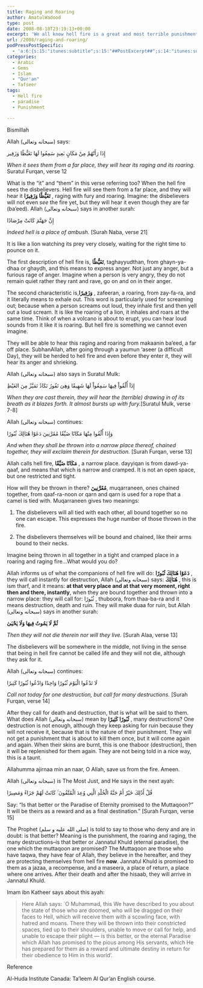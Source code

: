 ```yaml
---
title: Raging and Roaring
author: AmatulWadood
type: post
date: 2008-08-18T23:19:13+00:00
excerpt: 'We all know hell fire is a great and most terrible punishment. But do you know the characteristics the fire has? Prepare to shiver and be shaken by some very powerful verses from Surah Furqan. Indeed this reminder is sufficient for us to have taqwa of Allah, and as Allah describes: The believers are only those who, when Allah is mentioned, feel a fear in their hearts and when His Verses are recited unto them, they  increase their Faith; and they put their trust in their Lord (8:2) '
url: /2008/raging-and-roaring/
podPressPostSpecific:
  - 'a:6:{s:15:"itunes:subtitle";s:15:"##PostExcerpt##";s:14:"itunes:summary";s:15:"##PostExcerpt##";s:15:"itunes:keywords";s:17:"##WordPressCats##";s:13:"itunes:author";s:10:"##Global##";s:15:"itunes:explicit";s:2:"No";s:12:"itunes:block";s:2:"No";}'
categories:
  - Arabic
  - Gems
  - Islam
  - "Qur'an"
  - Tafseer
tags:
  - Hell fire
  - paradise
  - Punishment

---
```

Bismillah

Allah (سبحانه وتعالى) says:<div class = arabic> إِذَا رَأَتْهُمْ مِنْ مَكَانٍ بَعِيدٍ سَمِعُوا لَهَا تَغَيُّظًا وَزَفِير </div> 

_When it sees them from a far place, they will hear its raging and its roaring._ Suratul Furqan, verse 12

What is the &#8220;it&#8221; and &#8220;them&#8221; in this verse referring too? When the hell fire sees the disbelievers. Hell fire will see them from a far place, and they will hear it **تَغَيُّظًا وَزَفِيرًا** , raging with fury and roaring. Imagine: the disbelievers will not even _see_ the fire yet, but they will hear it even though they are far (ba&#8217;eed). Allah (سبحانه وتعالى) says in another surah:<div class = arabic> إِنَّ جَهَنَّمَ كَانَتْ مِرْصَادًا </div> 

_Indeed hell is a place of ambush._ [Surah Naba, verse 21]
  
It is like a lion watching its prey very closely, waiting for the right time to pounce on it.

The first description of hell fire is, **تَغَيُّظًا**, taghayyudthan, from ghayn-ya-dhaa or ghaydh, and this means to express anger. Not just any anger, but a furious rage of anger. Imagine when a person is very angry, they do not remain quiet rather they rant and rave, go on and on in their anger.

The second characteristic is,**وَزَفِيرًا** , zafeeran, a roaring, from zay-fa-ra, and it literally means to exhale out. This word is particularly used for screaming out; because when a person screams out loud, they inhale first and then yell out a loud scream. It is like the roaring of a lion, it inhales and roars at the same time. Think of when a volcano is about to erupt, you can hear loud sounds from it like it is roaring. But hell fire is something we cannot even imagine.

They will be able to hear this raging and roaring from makaanin ba&#8217;eed, a far off place. SubhanAllah, after going through a yaumun &#8216;aseer (a difficult Day), they will be herded to hell fire and even before they enter it, they will hear its anger and shrieking.

Allah (سبحانه وتعالى) also says in Suratul Mulk:<div class = arabic> إِذَآ أُلْقُواْ فِيهَا سَمِعُواْ لَهَا شَهِيقًا وَهِىَ تَفُورُ تَكَادُ تَمَيَّزُ مِنَ الغَيْظِ </div> 

_When they are cast therein, they will hear the (terrible) drawing in of its breath as it blazes forth. It almost bursts up with fury._[Suratul Mulk, verse 7-8]

Allah (سبحانه وتعالى) continues:<div class = arabic> وَإِذَا أُلْقُوا مِنْهَا مَكَانًا ضَيِّقًا مُقَرَّنِينَ دَعَوْا هُنَالِكَ ثُبُورًا </div> 

_And when they shall be thrown into a narrow place thereof, chained together, they will exclaim therein for destruction._ [Surah Furqan, verse 13]

Allah calls hell fire, **مَكَانًا ضَيِّقًا** , a narrow place. dayyiqan is from dawd-ya-qaaf, and means that which is narrow and cramped. It is not an open space, but one restricted and tight.

How will they be thrown in there? **مُقَرَّنِينَ**, muqarraneen, ones chained together, from qaaf-ra-noon or qarn and qarn is used for a rope that a camel is tied with. Muqarraneen gives two meanings:

1) The disbelievers will all tied with each other, all bound together so no one can escape. This expresses the huge number of those thrown in the fire.

2) The disbelievers themselves will be bound and chained, like their arms bound to their necks.

Imagine being thrown in all together in a tight and cramped place in a roaring and raging fire&#8230;What would you do?

Allah informs us of what the companions of hell fire will do:  **دَعَوْا هُنَالِكَ ثُبُورًا** , they will call instantly for destruction, Allah (سبحانه وتعالى) says:  **هُنَالِكَ** , this is ism tharf, and it means: **at that very place and at that very moment, right then and there, instantly**, when they are bound together and thrown into a narrow place: they will call for: <stron> ثُبُورًا </stron> , thuboora, from thaa-ba-ra and it means destruction, death and ruin. They will make duaa for ruin, but Allah (سبحانه وتعالى) says in another surah:
  
 **ثُمَّ لَا يَمُوتُ فِيهَا وَلَا يَحْيَىٰ** 
  
_Then they will not die therein nor will they live._ [Surah Alaa, verse 13]

The disbelievers will be somewhere in the middle, not living in the sense that being in hell fire cannot be called life and they will not die, although they ask for it.

Allah (سبحانه وتعالى) continues:<div class = arabic> لَا تَدْعُوا الْيَوْمَ ثُبُورًا وَاحِدًا وَادْعُوا ثُبُورًا كَثِيرًا </div> 

_Call not today for one destruction, but call for many destructions._ [Surah Furqan, verse 14]

After they call for death and destruction, that is what will be said to them. What does Allah (سبحانه وتعالى) mean by **ثُبُورًا كَثِيرًا** , many destructions? One destruction is not enough, although they keep asking for ruin because they will not receive it, because that is the nature of their punishment. They will not get a punishment that is about to kill them once, but it will come again and again. When their skins are burnt, this is one thaboor (destruction), then it will be replenished for them again. They are not being told in a nice way, this is a taunt.

Allahumma ajirnaa min an naar, O Allah, save us from the fire. Ameen.

Allah (سبحانه وتعالى) is The Most Just, and He says in the next ayah:<div class = arabic>قُلْ أَذَ‌ٰلِكَ خَيْرٌ أَمْ جَنَّةُ الْخُلْدِ الَّتِي وُعِدَ الْمُتَّقُونَ ۚ كَانَتْ لَهُمْ جَزَاءً وَمَصِيرًا </div> 

Say: &#8220;Is that better or the Paradise of Eternity promised to the Muttaqoon?&#8221; It will be theirs as a reward and as a final destination.&#8221; [Surah Furqan, verse 15]

The Prophet (صلى الله عليه و سلم) is told to say to those who deny and are in doubt: is that better? Meaning is the punishment, the roaring and raging, the many destructions&#8211;is that better or Jannatul Khuld (eternal paradise), the one which the muttaqoon are promised? The Muttaqoon are those who have taqwa, they have fear of Allah, they believe in the hereafter, and they are protecting themselves from hell fire **now**. Jannatul Khuld is promised to them as a jazaa, a recompense, and a maseera, a place of return, a place where one arrives. After their death and after the hisaab, they will arrive in Jannatul Khuld.

Imam ibn Katheer says about this ayah:

> Here Allah says: \`O Muhammad, this We have described to you about the state of those who are doomed, who will be dragged on their faces to Hell, which will receive them with a scowling face, with hatred and moans. There they will be thrown into their constricted spaces, tied up to their shoulders, unable to move or call for help, and unable to escape their plight &#8212; is this better, or the eternal Paradise which Allah has promised to the pious among His servants, which He has prepared for them as a reward and ultimate destiny in return for their obedience to Him in this world&#8217;.

<div id="referencesTitle">
  Reference
</div>

<p class="reference">
  Al-Huda Institute Canada: Ta&#8217;leem Al Qur&#8217;an English course.
</p>